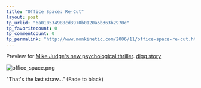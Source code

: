 ```yaml
---
title: "Office Space: Re-Cut"
layout: post
tp_urlid: "6a010534988cd3970b0120a5b363b2970c"
tp_favoritecount: 0
tp_commentcount: 0
tp_permalink: "http://www.monkinetic.com/2006/11/office-space-re-cut.html"
---
```

Preview for [Mike Judge&#39;s new psychological thriller](http://www.collegehumor.com/video:1722814). [digg story](http://digg.com/videos_comedy/Office_Space_Re_Cut)

<img alt="office_space.png" class="at-xid-6a010534988cd3970b0120a5b363bb970c" id="image2391" src="http://steveivy.typepad.com/.a/6a010534988cd3970b0120a5b363bb970c-pi" />

&quot;That&#39;s the last straw...&quot; (Fade to black)
